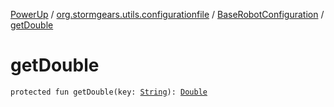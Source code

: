 [PowerUp](../../index.md) / [org.stormgears.utils.configurationfile](../index.md) / [BaseRobotConfiguration](index.md) / [getDouble](./get-double.md)

# getDouble

`protected fun getDouble(key: `[`String`](https://kotlinlang.org/api/latest/jvm/stdlib/kotlin/-string/index.html)`): `[`Double`](https://kotlinlang.org/api/latest/jvm/stdlib/kotlin/-double/index.html)